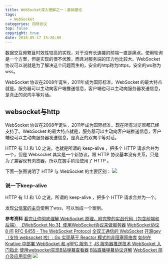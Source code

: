 ```yaml
---
title: WebSocket深入理解之一：基础理论
tags:
  - WebSocket
categories: 网络协议
top: false
copyright: true
date: 2018-05-17 15:26:09
---
```

数据交互频繁且时效性较高的实现，对于没有长连接的前端一直是痛点。使用轮询是一个方案，但是实现的很不优雅，而且对服务端的压力也比较大。WebSocket协议可以说就是为了解决这个问题而生的，安全的http称为https，安全的ws称为wss。
<!--more-->
WebSocket 协议在2008年诞生，2011年成为国际标准。WebSocket 的最大特点就是，服务器可以主动向客户端推送信息，客户端也可以主动向服务器发送信息，是真正的双向平等对话。

## websocket与http
 WebSocket 协议在2008年诞生，2011年成为国际标准。现在所有浏览器都已经支持了。WebSocket 的最大特点就是，服务器可以主动向客户端推送信息，客户端也可以主动向服务器发送信息，是真正的双向平等对话。

HTTP 有 1.1 和 1.0 之说，也就是所谓的 keep-alive ，把多个 HTTP 请求合并为一个，但是 Websocket 其实是一个新协议，跟 HTTP 协议基本没有关系，只是为了兼容现有浏览器，所以在握手阶段使用了 HTTP 。

下面一张图说明了 HTTP 与 WebSocket 的主要区别：
![](http://static.zhyjor.com/blog/2019-10-30-161031.jpg)
 
 
### 说一下keep-alive
HTTP 有 1.1 和 1.0 之说，所谓的 keep-alive ，把多个 HTTP 请求合并为一个。




发现[公信宝的主页](https://block.gxb.io/#/)使用了wss，可以当成一个案例。


**参考资料**
[看完让你彻底理解 WebSocket 原理，附完整的实战代码（包含前端和后端）](http://www.cnblogs.com/nnngu/p/9347635.html?utm_medium=hao.caibaojian.com&utm_source=hao.caibaojian.com)
[【WebSocket No.3】使用WebSocket协议来做服务器](http://www.cnblogs.com/yanbigfeg/p/9330613.html?utm_medium=hao.caibaojian.com&utm_source=hao.caibaojian.com)
[WebSocket协议 8 问](https://mp.weixin.qq.com/s/rfGw-3vI8KiedcebVaAXNw)
[RFC 6455 - The WebSocket Protocol](https://tools.ietf.org/html/rfc6455#section-5.5.2)
[全双工通信的 WebSocket](https://mp.weixin.qq.com/s/-h9UM800bODnEMbfHvKtDw)
[开源gev （支持 websocket 啦）: Go 实现基于 Reactor 模式的非阻塞网络库](https://hacpai.com/article/1571884776910?r=88250)
[如何在 Knative 中部署 WebSocket 和 gRPC 服务？](https://yq.aliyun.com/articles/721268?utm_content=g_1000082463)
[JS 服务器推送技术 WebSocket 入门指北](https://mp.weixin.qq.com/s/IRH0Y8wJjGKsydRWJ6KH7g)
[使用websocket实现B站弹幕查看器](https://zhuanlan.zhihu.com/p/61090556)
[B站直播弹幕协议详解](http://www.lyyyuna.com/2016/03/14/bilibili-danmu01/)
[WebSocket 简介及应用实例](https://juejin.im/post/5ae3eb9b51882567382f5767)
![](http://static.zhyjor.com/wexin.png)
